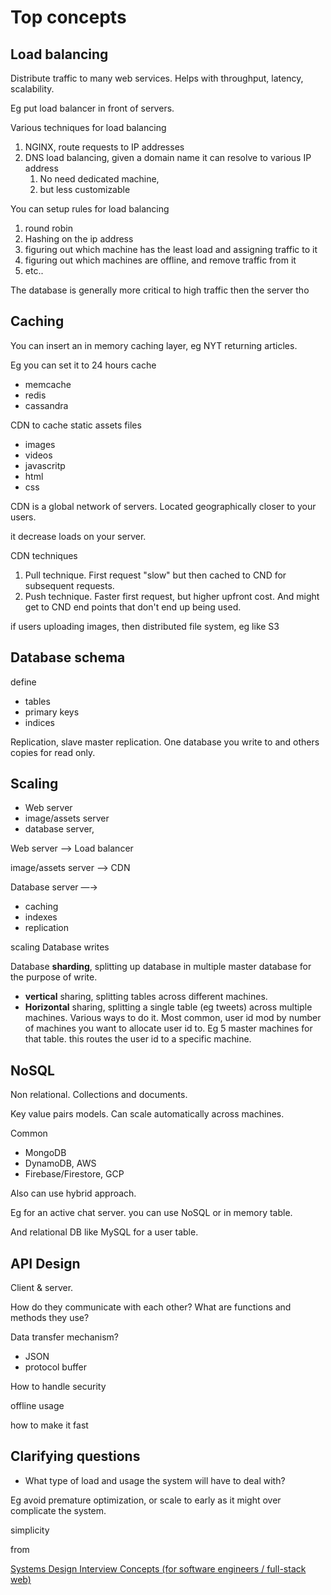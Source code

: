 # Top concepts

## Load balancing

Distribute traffic to many web services. Helps with throughput, latency, scalability.

Eg put load balancer in front of servers. 

Various techniques for load balancing

1. NGINX, route requests to IP addresses
2. DNS load balancing, given a domain name it can resolve to various IP address
    1. No need dedicated machine, 
    2. but less customizable 

You can setup rules for load balancing 

1. round robin 
2. Hashing on the ip address
3. figuring out which machine has the least load and assigning traffic to it
4. figuring out which machines are offline, and remove traffic from it
5. etc..

The database is generally more critical to high traffic then the server tho 

## Caching

You can insert an in memory caching layer, eg NYT returning articles. 

Eg you can set it to 24 hours cache

- memcache
- redis
- cassandra

CDN to cache static assets files

- images
- videos
- javascritp
- html
- css

CDN is a global network of servers. Located geographically closer to your users.

it decrease loads on your server.

CDN techniques 

1. Pull technique. First request "slow" but then cached to CND for subsequent requests.
2. Push technique. Faster first request, but higher upfront cost. And might get to CND end points that don't end up being used.

if users uploading images, then distributed file system, eg like S3

## Database schema

define 

- tables
- primary keys
- indices

Replication, slave master replication. One database you write to and others copies for read only.

## Scaling

- Web server
- image/assets server
- database server,

Web server —> Load balancer

image/assets server —> CDN 

Database server —→

- caching
- indexes
- replication

scaling Database writes 

Database **sharding**, splitting up database in multiple master database for the purpose of write.

- **vertical** sharing, splitting tables across different machines.
- **Horizontal** sharing, splitting a single table (eg tweets) across multiple machines. Various ways to do it. Most common, user id mod by number of machines you want to allocate user id to. Eg 5 master machines for that table. this routes the user id to a specific machine.

## NoSQL

Non relational. Collections and documents.

Key value pairs models. Can scale automatically across machines.

Common

- MongoDB
- DynamoDB, AWS
- Firebase/Firestore, GCP

Also can use hybrid approach. 

Eg for an active chat server. you can use NoSQL or in memory table. 

And relational DB like MySQL for a user table.

## API Design

Client & server. 

How do they communicate with each other? What are functions and methods they use?

Data transfer mechanism?

- JSON
- protocol buffer

How to handle security

offline usage

how to make it fast

## Clarifying questions

- What type of load and usage the system will have to deal with?

Eg avoid premature optimization, or scale to early as it might over complicate the system.

simplicity 

from 

[Systems Design Interview Concepts (for software engineers / full-stack web)](https://youtu.be/REB_eGHK_P4)